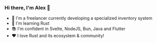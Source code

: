### Hi there, I'm Alex 👋
- 🤖 I'm a freelancer currently developing a specialized inventory system
- 🌱 I'm learning Rust
- 📚 I'm confident in Svelte, NodeJS, Bun, Java and Flutter
- ❤️ I love Rust and its ecosystem & community!
